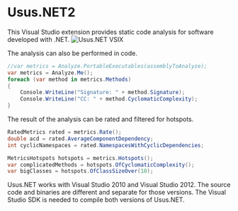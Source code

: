 Usus.NET2
========

This Visual Studio extension provides static code analysis for software developed with .NET.
![Usus.NET VSIX](https://github.com/usus/Usus.NET/wiki/andrenarefacafter.png)

The analysis can also be performed in code.
```csharp
//var metrics = Analyze.PortableExecutables(assemblyToAnalyze);
var metrics = Analyze.Me();
foreach (var method in metrics.Methods)
{
	Console.WriteLine("Signature: " + method.Signature);
	Console.WriteLine("CC: " + method.CyclomaticComplexity);
}
```

The result of the analysis can be rated and filtered for hotspots.
```csharp
RatedMetrics rated = metrics.Rate();
double acd = rated.AverageComponentDependency;
int cyclicNamespaces = rated.NamespacesWithCyclicDependencies;

MetricsHotspots hotspots = metrics.Hotspots();
var complicatedMethods = hotspots.OfCyclomaticComplexity();
var bigClasses = hotspots.OfClassSizeOver(10);
```


Usus.NET works with Visual Studio 2010 and Visual Studio 2012. The source code and binaries are different and separate for those versions.
The Visual Studio SDK is needed to compile both versions of Usus.NET.